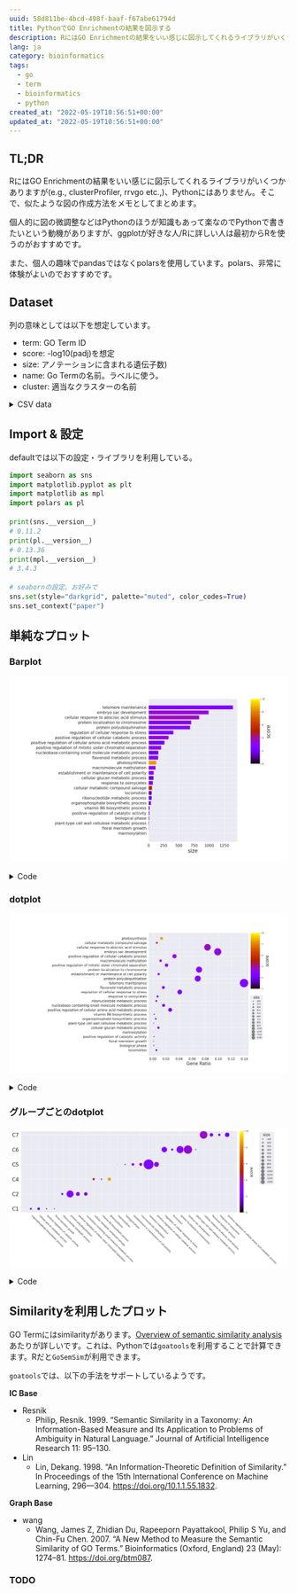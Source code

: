 ```yaml
---
uuid: 58d811be-4bcd-498f-baaf-f67abe61794d
title: PythonでGO Enrichmentの結果を図示する
description: RにはGO Enrichmentの結果をいい感じに図示してくれるライブラリがいくつかありますが、Pythonにはありません。似たような図の作成方法をまとめます。
lang: ja
category: bioinformatics
tags:
  - go
  - term
  - bioinformatics
  - python
created_at: "2022-05-19T10:56:51+00:00"
updated_at: "2022-05-19T10:56:51+00:00"
---
```



## TL;DR

RにはGO Enrichmentの結果をいい感じに図示してくれるライブラリがいくつかありますが(e.g., clusterProfiler, rrvgo etc.,)、Pythonにはありません。そこで、似たような図の作成方法をメモとしてまとめます。

個人的に図の微調整などはPythonのほうが知識もあって楽なのでPythonで書きたいという動機がありますが、ggplotが好きな人/Rに詳しい人は最初からRを使うのがおすすめです。

また、個人の趣味でpandasではなくpolarsを使用しています。polars、非常に体験がよいのでおすすめです。

## Dataset

列の意味としては以下を想定しています。

- term: GO Term ID 
- score: -log10(padj)を想定
- size: アノテーションに含まれる遺伝子数)
- name: Go Termの名前。ラベルに使う。
- cluster: 適当なクラスターの名前

<details>
<summary>CSV data</summary>

```csv:title=example.csv
term,score,size,name,cluster
GO:0090407,1.5297085894511266,41,organophosphate biosynthetic process,C1
GO:0006073,1.5163222189613395,83,cellular glucan metabolic process,C1
GO:0043085,1.44498285471817,14,positive regulation of catalytic activity,C1
GO:0010451,1.42343275529096,7,floral meristem growth,C1
GO:0009259,2.08444273888555,51,ribonucleotide metabolic process,C2
GO:0000209,2.626510646478822,685,protein polyubiquitination,C2
GO:1901970,3.197995679060633,207,positive regulation of mitotic sister chromatid separation,C2
GO:0055086,2.043050310202272,162,nucleobase-containing small molecule metabolic process,C2
GO:0043094,4.978646909720386,59,cellular metabolic compound salvage,C4
GO:0042819,1.5612111272483267,17,vitamin B6 biosynthetic process,C4
GO:0015979,8.466807502800558,130,photosynthesis,C4
GO:0097502,1.45417892854421,1,mannosylation,C5
GO:0044848,1.36510627820935,12,biological phase,C5
GO:0007163,2.6923744596164827,87,establishment or maintenance of cell polarity,C5
GO:0043414,3.215776159654917,116,macromolecule methylation,C5
GO:0000723,2.572069750528699,1393,telomere maintenance,C5
GO:0031331,3.2990295934320666,329,positive regulation of cellular catabolic process,C5
GO:0080135,2.5196148192030727,410,regulation of cellular response to stress,C6
GO:0040011,1.35544252617625,52,locomotion,C6
GO:0034502,2.739128030964704,705,protein localization to chromosome,C6
GO:0009553,3.35598374726875,991,embryo sac development,C6
GO:0052541,1.5212716561130444,10,plant-type cell wall cellulose metabolic process,C6
GO:0071215,3.6449534934267973,834,cellular response to abscisic acid stimulus,C7
GO:0009812,2.5663773876723597,159,flavonoid metabolic process,C7
GO:0002239,2.42790703640653,70,response to oomycetes,C7
GO:0045764,1.9573492416484901,263,positive regulation of cellular amino acid metabolic process,C7
```

</details>

## Import & 設定

defaultでは以下の設定・ライブラリを利用している。

```python
import seaborn as sns
import matplotlib.pyplot as plt
import matplotlib as mpl
import polars as pl

print(sns.__version__)
# 0.11.2
print(pl.__version__)
# 0.13.36
print(mpl.__version__)
# 3.4.3

# seabornの設定。お好みで
sns.set(style="darkgrid", palette="muted", color_codes=True)
sns.set_context("paper")
```

## 単純なプロット

### Barplot

![barplot](../public/../../public/go_python_plot/barplot.png)

<details>
<summary>Code</summary>

```python
# y軸にGO Termの名前を置きたいので、余白を多めにとる
plt.rcParams['figure.subplot.left'] = 0.5

df = pl.read_csv("./example.csv").sort("size")

terms = df.select("name").to_series().to_list()
sizes = df.select("size").to_series().to_list()

fig = plt.figure(figsize=(15, 10))
xgs = 10

# colorbarを手動で置く必要があるので、gridspecを使う
# colorbarは上半分くらいでいいので、y側も2分割
gs = fig.add_gridspec(2, xgs)

# colorbar部分を開けておく
ax = fig.add_subplot(gs[0:2, 0:xgs-2])

# scoresをrgbaに変換
cmap = plt.get_cmap("gnuplot")
norm = mpl.colors.Normalize(vmin=0, vmax=10)
scores = df.select("score").to_series().apply(lambda x: cmap(norm(x))).to_list()

# barplot
ax.barh(terms, sizes, color=scores)
ax.tick_params(axis="x", labelsize=15)
ax.set_xlabel("size", fontsize=20)
ax.tick_params(axis="y", labelsize=15)

# colorbar作成
cbar = fig.add_subplot(gs[0, xgs-1])
mpl.colorbar.Colorbar(
    cbar,
    mappable=mpl.cm.ScalarMappable(norm=norm, cmap=cmap),
    orientation="vertical",
).set_label("score", fontsize=20)

plt.show()
```

</details>

### dotplot

![dotplot](../../public/go_python_plot/dotplot.png)

<details>
<summary>Code</summary>

```python
# y軸にGO Termの名前を置きたいので、余白を多めにとる
plt.rcParams['figure.subplot.left'] = 0.5

background_gene = 10000

df = pl.read_csv("./example.csv").sort("score")

terms = df.select("name").to_series().to_list()
sizes = df.select("size").to_series().to_list()
ratio = list(map(lambda x: x / background_gene, sizes))

vmin = 0
vmax = 10

fig = plt.figure(figsize=(17.5, 10))
xgs = 10

# colorbarを手動で置く必要があるので、gridspecを使う
# colorbarは上半分くらいでいいので、y側も2分割
gs = fig.add_gridspec(2, xgs)

# colorbar部分を開けておく
ax = fig.add_subplot(gs[0:2, 0:xgs-1])

cmap = plt.get_cmap("gnuplot")
scores = df.select("score").to_series().to_list()

# barplot
scatter = ax.scatter(ratio, terms, c=scores, s=sizes, cmap=cmap, vmin=vmin, vmax=vmax)
ax.tick_params(axis="x", labelsize=15)
ax.set_xlabel("Gene Ratio", fontsize=20)
ax.tick_params(axis="y", labelsize=15)

handles, labels = scatter.legend_elements(prop="sizes", alpha=0.5)
legend = ax.legend(
    handles,
    labels,
    # 単純な位置指定だといい位置にいかないので、bbox_to_anchorでマニュアル調整
    bbox_to_anchor=(1.15, 0.5),
    title="size",
    title_fontsize=15,
    markerscale=0.4
)

cbar = fig.add_subplot(gs[0, xgs-1])

# colorbarをつける
# 位置を好き勝手したいので、ColorbarBaseを使用
norm = mpl.colors.Normalize(vmin=vmin, vmax=vmax)
mpl.colorbar.Colorbar(
    cbar,
    mappable=mpl.cm.ScalarMappable(norm=norm, cmap=cmap),
    orientation="vertical",
).set_label("score", fontsize=20)

plt.show()
```

</details>

### グループごとのdotplot

![dotplot-cluster](../../public/go_python_plot/dotplot_cluster.png)

<details>
<summary>Code</summary>

```python
# seabornの設定はお好みで
sns.set(style="darkgrid", palette="muted", color_codes=True)
sns.set_context("paper")

# x軸にGO Termの名前を置きたいので、余白を多めにとる
plt.rcParams['figure.subplot.bottom'] = 0.5

df = pl.read_csv("example.csv")

terms = df.select("name").to_series().to_list()
clusters = df.select("cluster").to_series().to_list()

fig = plt.figure(figsize=(15, 7.5))
ax = fig.add_subplot(111)

# 後でcolorbarを加えるために取得する
cmap = plt.get_cmap("gnuplot")
scatter = ax.scatter(
    terms,
    clusters,
    s=df.select(pl.col("size")).to_series().to_list(),
    c=df.select("score"),
    cmap=cmap,
    vmin=0,
    vmax=10,
)

# axisのラベル制御
# rotationするときは開始位置をhaで適切に指定する必要がある
# e.g., 315 -> left, 45 -> right
ax.set_xticklabels(terms, rotation=315, ha="left")
ax.tick_params(axis="y", labelsize=20)

# sizeのlegendを作成しておく
handles, labels = scatter.legend_elements(prop="sizes", alpha=0.5)
legend = ax.legend(
    handles,
    labels,
    # 単純な位置指定だといい位置にいかないので、bbox_to_anchorでマニュアル調整
    bbox_to_anchor=(1.175, 1),
    title="size",
    title_fontsize=15,
    markerscale=0.4
)

# colorbarをつける
fig.colorbar(scatter, ax=ax, pad=0.01).set_label("score", size=15)

fig.tight_layout()

plt.show()
```

</details>

## Similarityを利用したプロット

GO Termにはsimilarityがあります。[Overview of semantic similarity analysis](https://yulab-smu.top/biomedical-knowledge-mining-book/semantic-similarity-overview.html)あたりが詳しいです。これは、Pythonでは`goatools`を利用することで計算できます。Rだと`GoSemSim`が利用できます。 

`goatools`では、以下の手法をサポートしているようです。

**IC Base**
- Resnik
  - Philip, Resnik. 1999. “Semantic Similarity in a Taxonomy: An Information-Based Measure and Its Application to Problems of Ambiguity in Natural Language.” Journal of Artificial Intelligence Research 11: 95–130.
- Lin
  - Lin, Dekang. 1998. “An Information-Theoretic Definition of Similarity.” In Proceedings of the 15th International Conference on Machine Learning, 296—304. https://doi.org/10.1.1.55.1832.

**Graph Base**
- wang
  - Wang, James Z, Zhidian Du, Rapeeporn Payattakool, Philip S Yu, and Chin-Fu Chen. 2007. “A New Method to Measure the Semantic Similarity of GO Terms.” Bioinformatics (Oxford, England) 23 (May): 1274–81. https://doi.org/btm087.

### TODO